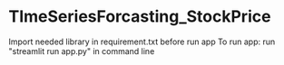 # TImeSeriesForcasting_StockPrice
Import needed library in requirement.txt before run app
To run app: run "streamlit run app.py" in command line 
